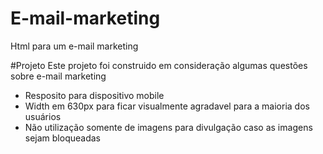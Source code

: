 # E-mail-marketing
Html para um e-mail marketing

#Projeto 
Este projeto foi construido em consideração algumas questões sobre e-mail marketing
- Resposito para dispositivo mobile
- Width em 630px para ficar visualmente agradavel para a maioria dos usuários
- Não utilização somente de imagens para divulgação caso as imagens sejam bloqueadas
